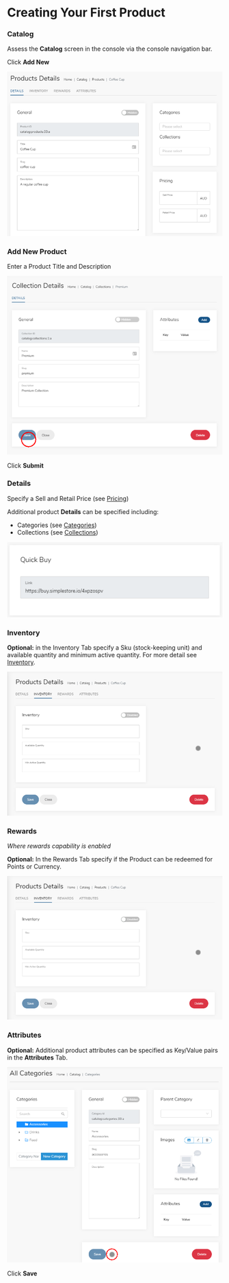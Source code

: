 # Creating Your First Product

### Catalog

Assess the **Catalog** screen in the console via the console navigation bar.

Click **Add New**

![](../.gitbook/assets/image%20%2819%29.png)

### Add New Product

Enter a Product Title and Description

![](../.gitbook/assets/image%20%2811%29.png)

Click **Submit**

###  Details

Specify a Sell and Retail Price \(see [Pricing](../catalog-1/pricing.md)\)

Additional product **Details** can be specified including:

* Categories \(see [Categories](../catalog-1/categories.md)\)
* Collections \(see [Collections](../catalog-1/collections.md)\)

![](../.gitbook/assets/image%20%2826%29.png)



### Inventory

**Optional:** in the Inventory Tab specify a Sku \(stock-keeping unit\) and available quantity and minimum active quantity. For more detail see [Inventory](../catalog-1/inventory.md).

![](../.gitbook/assets/image%20%281%29.png)

###  Rewards

_Where rewards capability is enabled_

**Optional:** In the Rewards Tab specify if the Product can be redeemed for Points or Currency.

![](../.gitbook/assets/image%20%2829%29.png)

### Attributes

**Optional:** Additional product attributes can be specified as Key/Value pairs in the **Attributes** Tab.

![](../.gitbook/assets/image%20%2821%29.png)

Click **Save**

